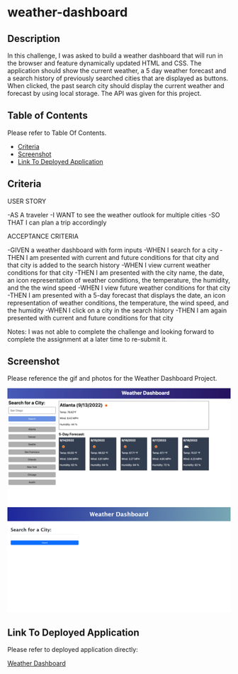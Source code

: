 # weather-dashboard

## Description

In this challenge, I was asked to build a weather dashboard that will run in the browser and feature dynamically updated HTML and CSS. The application should show the current weather, a 5 day weather forecast and a search history of previously searched cities that are displayed as buttons. When clicked, the past search city should display the current weather and forecast by using local storage. The API was given for this project. 

## Table of Contents 

Please refer to Table Of Contents.
- [Criteria](#criteria)
- [Screenshot](#screenshot)
- [Link To Deployed Application](#link-to-deployed-application)

## Criteria

USER STORY

-AS A traveler
-I WANT to see the weather outlook for multiple cities
-SO THAT I can plan a trip accordingly

ACCEPTANCE CRITERIA

-GIVEN a weather dashboard with form inputs
-WHEN I search for a city
-THEN I am presented with current and future conditions for that city and that city is added to the search history
-WHEN I view current weather conditions for that city
-THEN I am presented with the city name, the date, an icon representation of weather conditions, the temperature, the humidity, and the the wind speed
-WHEN I view future weather conditions for that city
-THEN I am presented with a 5-day forecast that displays the date, an icon representation of weather conditions, the temperature, the wind speed, and the humidity
-WHEN I click on a city in the search history
-THEN I am again presented with current and future conditions for that city

Notes: I was not able to complete the challenge and looking forward to complete the assignment at a later time to re-submit it. 

## Screenshot 

Please reference the gif and photos for the Weather Dashboard Project.


![Demo](assets/images/06-server-side-apis-homework-demo.png)
![Image](assets/images/weather-dashboard.png)


## Link To Deployed Application

Please refer to deployed application directly:

[Weather Dashboard](https://susorocode.github.io/work-day-scheduler/)